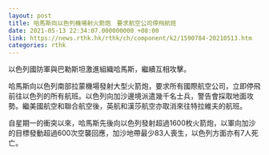 ```yaml
---
layout: post
title: 哈馬斯向以色列機場射火箭炮　要求航空公司停飛航班
date: 2021-05-13 22:34:07.000000000 +08:00
link: https://news.rthk.hk/rthk/ch/component/k2/1590784-20210513.htm
categories: rthk
---
```


以色列國防軍與巴勒斯坦激進組織哈馬斯，繼續互相攻擊。

哈馬斯向以色列南部拉蒙機場發射大型火箭炮，要求所有國際航空公司，立即停飛前往以色列的所有航班。以色列向加沙邊境派遣幾千名士兵，警告會採取地面攻勢。繼美國航空和聯合航空後，英航和漢莎航空亦取消來往特拉維夫的航班。

自星期一的衝突以來，哈馬斯先後向以色列發射超過1600枚火箭炮，以軍向加沙的目標發動超過600次空襲回應，加沙地帶最少83人喪生，以色列方面亦有7人死亡。

